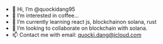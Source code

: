 - 👋 Hi, I’m @quockidang95
- 👀 I’m interested in coffee...
- 🌱 I’m currently learning react js, blockchainon solana, rust
- 💞️ I’m looking to collaborate on blockchain with solana.
- 📫 Contact me with email: quocki.dang@icloud.com

<!---
quockidang95/quockidang95 is a ✨ special ✨ repository because its `README.md` (this file) appears on your GitHub profile.
You can click the Preview link to take a look at your changes.
--->
